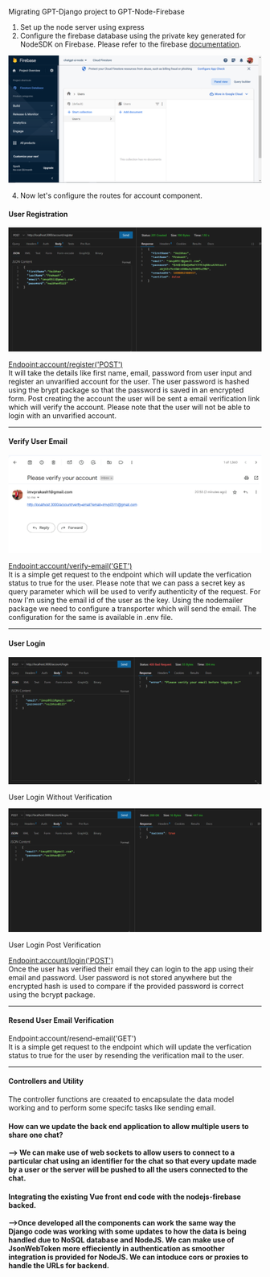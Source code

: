 Migrating GPT-Django project to GPT-Node-Firebase

1. Set up the node server using express
2. Configure the firebase database using the private key generated for NodeSDK on Firebase. Please refer to the firebase <a href="https://github.com/imvprakash1/chatgpt-ui-server-nodejs/blob/main/documentation/firebaseConnection.pdf">documentation</a>.

![Firebase DB](https://github.com/imvprakash1/chatgpt-ui-server-nodejs/blob/main/documentation/images/Firebase_DB_Empty.PNG)

4.  Now let's configure the routes for account component.

<h4>User Registration</h4>

![User Registration API](https://github.com/imvprakash1/chatgpt-ui-server-nodejs/blob/main/documentation/images/RegisterUserAPI.PNG)

<u>Endpoint:account/register('POST')</u></br>
It will take the details like first name, email, password from user input and register an unvarified account for the user. The user password is hashed using the brypt package so that the password is saved in an encrypted form. Post creating the account the user will be sent a email verification link which will verify the account. Please note that the user will not be able to login with an unvarified account.
<hr>

<h4>Verify User Email</h4>

![User verification mail](https://github.com/imvprakash1/chatgpt-ui-server-nodejs/blob/main/documentation/images/UserEmailVerificationAPI.PNG)

<u>Endpoint:account/verify-email('GET')</u></br>
It is a simple get request to the endpoint which will update the verfication status to true for the user. Please note that we can pass a secret key as query parameter which will be used to verify authenticity of the request. For now I'm using the email id of the user as the key.
Using the nodemailer package we need to configure a transporter which will send the email. The configuration for the same is available in .env file.
<hr>

<h4>User Login</h4>

![User Login Without Verification API](https://github.com/imvprakash1/chatgpt-ui-server-nodejs/blob/main/documentation/images/LoginUnvarifiedUserAPI.PNG)

User Login Without Verification

![User Login Post Verification API](https://github.com/imvprakash1/chatgpt-ui-server-nodejs/blob/main/documentation/images/LoginPostVerificationAPI.PNG)

User Login Post Verification

<u>Endpoint:account/login('POST')</u></br>
Once the user has verified their email they can login to the app using their email and password. User password is not stored anywhere but the encrypted hash is used to compare if the provided password is correct using the bcrypt package.
<hr>

<h4>Resend User Email Verification</h4>
<u></u>Endpoint:account/resend-email('GET')</u></br>
It is a simple get request to the endpoint which will update the verfication status to true for the user by resending the verification mail to the user.
<hr>

<h4>Controllers and Utility</h4>
The controller functions are creaated to encapsulate the data model working and to perform some specifc tasks like sending email.

<h4><b>How can we update the back end application to allow multiple users to share one chat?</h4>
--> We can make use of web sockets to allow users to connect to a particular chat using an identifier for the chat so that every update made by a user or the server will be pushed to all the users connected to the chat.

<h4><b>Integrating the existing Vue front end code with the nodejs-firebase backed.</h4>
-->Once developed all the components can work the same way the Django code was working with some updates to how the data is being handled due to NoSQL database and NodeJS. We can make use of JsonWebToken more effieciently in authentication as smoother integration is provided for NodeJS. We can intoduce cors or proxies to handle the URLs for backend.
